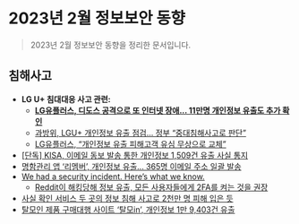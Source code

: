 # 2023년 2월 정보보안 동향
> 2023년 2월 정보보안 동향을 정리한 문서입니다.

## 침해사고
- **LG U+ 침대대응 사고 관련:**
  - [**LG유플러스, 디도스 공격으로 또 인터넷 장애... 11만명 개인정보 유출도 추가 확인**](https://www.boannews.com/media/view.asp?idx=113973)  
  - [과방위, LGU+ 개인정보 유출 점검… 정부 “중대침해사고로 판단”](https://www.kukinews.com/newsView/kuk202302090120)
  - [LG유플러스, “개인정보 유출 피해고객 유심 무상으로 교체”](https://www.boannews.com/media/view.asp?idx=114140)
- [[단독] KISA, 이메일 동보 발송 통한 개인정보 1,509건 유출 사실 통지](https://www.boannews.com/media/view.asp?idx=114003)
- [명함관리 앱 ‘리멤버’, 개인정보 유출... 365명 이메일 주소 일괄 발송](https://www.boannews.com/media/view.asp?idx=113511)
- [We had a security incident. Here’s what we know.](https://www.reddit.com/r/reddit/comments/10y427y/we_had_a_security_incident_heres_what_we_know/)
  - [Reddit이 해킹당해 정보 유출, 모든 사용자들에게 2FA를 켜는 것을 권장](https://news.hada.io/topic?id=8459)
- [사실 확인 서비스 두 곳의 정보 침해 사고로 2천만 명 피해 입은 듯](https://www.boannews.com/media/view.asp?idx=114036)
- [탈모인 제품 구매대행 사이트 ‘탈모in’, 개인정보 1만 9,403건 유출](https://www.boannews.com/media/view.asp?idx=114046)